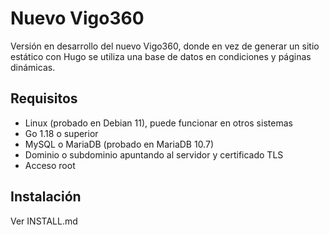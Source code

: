 # Nuevo Vigo360

Versión en desarrollo del nuevo Vigo360, donde en vez de generar un sitio estático con Hugo se utiliza una base de datos en condiciones y páginas dinámicas.

## Requisitos

-   Linux (probado en Debian 11), puede funcionar en otros sistemas
-   Go 1.18 o superior
-   MySQL o MariaDB (probado en MariaDB 10.7)
-   Dominio o subdominio apuntando al servidor y certificado TLS
-   Acceso root

## Instalación

Ver INSTALL.md
